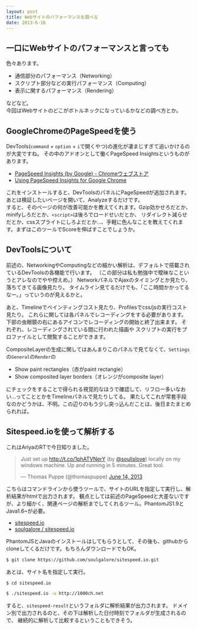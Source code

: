 ```yaml
---
layout: post
title: Webサイトのパフォーマンスを調べる
date: 2013-6-16
---
```


## 一口にWebサイトのパフォーマンスと言っても

色々あります。  

- 通信部分のパフォーマンス（Networking）
- スクリプト部分などの実行パフォーマンス（Computing）
- 表示に関するパフォーマンス（Rendering）

などなど。  
今回はWebサイトのどこがボトルネックになっているかなどの調べ方とか。  

## GoogleChromeのPageSpeedを使う

DevTools(`command` + `option` + `i`で開くやつ)の進化が凄まじすぎて追いかけるのが大変ですね。
その中のアドオンとして働くPageSpeed Insightsというものがあります。

- [PageSpeed Insights (by Google) - Chromeウェブストア](https://chrome.google.com/webstore/detail/pagespeed-insights-by-goo/gplegfbjlmmehdoakndmohflojccocli)
- [Using PageSpeed Insights for Google Chrome](https://developers.google.com/speed/docs/insights/using_chrome)

これをインストールすると、DevToolsのパネルにPageSpeedが追加されます。あとは検証したいページを開いて、Analyzeするだけです。  
すると、そのページの何が改善可能かを教えてくれます。Gzip効かせろだとか、minifyしろだとか、`<script>`は後ろでロードせいだとか、
リダイレクト減らせだとか、cssスプライトにしろよだとか…、手軽に色んなことを教えてくれます。まずはこのツールでScoreを伸ばすことでしょうか。  

## DevToolsについて

前述の、NetworkingやComputingなどの細かい解析は、デフォルトで搭載されているDevToolsの各機能で行います。
（この部分は私も勉強中で曖昧なこというとアレなのでやや控えめ。）
NetworkパネルでAjaxのタイミングとか見たり、落ちてきてる画像見たり。
タイムライン見てるだけでも、「ここ時間かかってるなー。」っていうのが見えるかと。

あと、Timelineでペインティングコスト見たり、Profilesでcss/jsの実行コスト見たり。
これらに関しては各パネルでレコーディングをする必要があります。
下部の虫眼鏡の右にあるアイコンでレコーディングの開始と終了出来ます。
それぞれ、レコーディングされている間に行われた描画や
スクリプトの実行をプロファイルとして閲覧することができます。

CompositeLayerの生成に関してはあんまりこのパネルで見てなくて、`Settings`の`General`の`Render`の

- Show paint rectangles（赤がpaint rectangle）
- Show composited layer borders（オレンジがcomposite layer）

にチェックをすることで得られる視覚的なほうで確認して、リフロー多いなおい…ってこととかをTimelineパネルで見たりしてる。
果たしてこれが常套手段なのかどうかは、不明。この辺りのもう少し突っ込んだことは、後日またまとめられれば。

## Sitespeed.ioを使って解析する

これはAriyaのRTで今日知りました。

<blockquote class="twitter-tweet"><p>Just set up <a href="http://t.co/1phATVNerY">http://t.co/1phATVNerY</a> (by <a href="https://twitter.com/soulislove">@soulislove</a>) locally on my windows machine. Up and running in 5 minutes. Great tool.</p>&mdash; Thomas Puppe (@thomaspuppe) <a href="https://twitter.com/thomaspuppe/statuses/345596762804854785">June 14, 2013</a></blockquote>

こちらはコマンドラインから使うツールで、サイトのURLを指定して実行し、解析結果がhtmlで出力されます。
観点としては前述のPageSpeedと大差ないですが、より細かく、関連ページの解析までしてくれるツール。PhantomJS1.9とJava1.6~が必要。

- [sitespeed.io](http://sitespeed.io/)
- [soulgalore / sitespeed.io](https://github.com/soulgalore/sitespeed.io)

PhantomJSとJavaのインストールはしてもらうとして、その後も、githubからcloneしてくるだけです。もちろんダウンロードでもOK。

```bash
$ git clone https://github.com/soulgalore/sitespeed.io.git
```

あとは、サイト名を指定して実行。

```bash
$ cd sitespeed.io

$ ./sitespeed.io -u http://1000ch.net
```

すると、`sitespeed-result`というフォルダに解析結果が出力されます。
ドメイン別で出力されるのと、その下は解析した日付時刻でフォルダが生成されるので、
継続的に解析して比較するということもできそう。